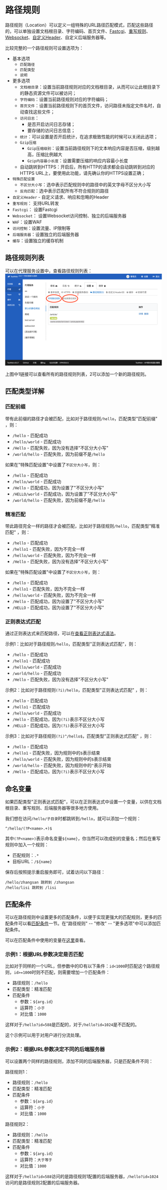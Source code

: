 # 路径规则
路径规则（Location）可以定义一组特殊的URL路径匹配模式，匹配这些路径的，可以单独设置文档根目录、字符编码、首页文件、[Fastcgi](Fastcgi.md)、[重写规则](Rewrite.md)、[Websocket](Websocket.md)、[自定义Header](Header.md)、自定义后端服务器等。

比较完整的一个路径规则可设置选项为：
* 基本选项
   * `匹配路径`
   * `匹配类型`
   * `说明`
* 更多选项
   * `文档根目录`：设置当前路径规则对应的文档根目录，从而可以让此根目录下的静态资源文件可以被访问；
   * `字符编码`：设置当前路径规则对应的字符编码；
   * `首页文件`：设置当前路径规则下的首页文件，访问路径未指定文件名时，自动查找这些文件；
   * `访问日志`：
      * 是否开启访问日志存储；
      * 要存储的访问日志信息；
   * `统计`：可以设置是否开启统计，在追求极致性能的时候可以关闭此选项；
   * `Gzip压缩`
       * `Gzip压缩级别`：设置当前路径规则下的文本响应内容是否压缩，级别越高，压缩比例越大
       * `Gzip内容最小长度`：设置需要压缩的响应内容最小长度
   * 自动跳转到HTTPS：开启后，所有HTTP的请求都会自动跳转到对应的HTTPS URL上，要使用此功能，请先确认你的HTTPS设置正确；
* `特殊匹配设置`
   * `不区分大小写`：选中表示匹配规则中的路径中的英文字母不区分大小写
   * `反向匹配`：选中表示匹配所有不符合规则的路径   
* `自定义Header` - 自定义请求、响应和忽略的Header
* `重写规则`： 支持URL转发
* `Fastcgi`： 设置Fastcgi
* `Websocket`： 设置Websocket访问控制、独立的后端服务器
* `WAF`：设置WAF
* `访问控制`：设置流量、IP限制等
* `后端服务器`：设置独立的后端服务器
* `缓存`：设置独立的缓存机制

## 路径规则列表
可以在代理服务设置中，查看路径规则列表：
![location.png](location.png)

上图中1链接可以查看所有的路径规则列表，2可以添加一个新的路径规则。

## 匹配类型详解
### 匹配前缀
带有此前缀的路径才会被匹配，比如对于路径规则`/hello`，匹配类型"匹配前缀" ，则：
* `/hello` - 匹配成功
* `/hello/world` - 匹配成功
* `/Hello` - 匹配失败，因为没有选择"不区分大小写"
* `/world/hello` - 匹配失败，因为前缀不是`/hello`
   
如果在"特殊匹配设置"中设置了`不区分大小写`，则：
* `/hello` - 匹配成功
* `/hello/world` - 匹配成功
* `/Hello` - 匹配成功，因为设置了"不区分大小写"
* `/HELLO/world` - 匹配成功，因为设置了"不区分大小写"
* `/world/hello` - 匹配失败，因为前缀不是`/hello`

### 精准匹配
带此路径完全一样的路径才会被匹配，比如对于路径规则`/hello`，匹配类型"精准匹配" ，则：
* `/hello` - 匹配成功
* `/hello1` - 匹配失败，因为不完全一样
* `/hello/world` - 匹配失败，因为不完全一样
* `/Hello` - 匹配失败，因为没有选择"不区分大小写"

如果在"特殊匹配设置"中设置了`不区分大小写`，则：
* `/hello` - 匹配成功
* `/hello1` - 匹配失败，因为不完全一样
* `/hello/world` - 匹配失败，因为不完全一样
* `/Hello` - 匹配成功，因为设置了"不区分大小写"
* `/HELLO` - 匹配成功，因为设置了"不区分大小写" 

### 正则表达式匹配
通过正则表达式来匹配路径，可以在[查看正则表达式语法](../regexp/Regexp.md)。

示例1：比如对于路径规则`/hello`，匹配类型"正则表达式匹配"，则：
* `/hello` - 匹配成功
* `/hello1` - 匹配成功
* `/hello/world` - 匹配成功
* `/world/hello` - 匹配成功
* `/Hello` - 匹配失败，因为没有选择"不区分大小写"

示例2：比如对于路径规则`(?i)/hello`，匹配类型"正则表达式匹配" ，则：
* `/hello` - 匹配成功
* `/hello1` - 匹配成功
* `/hello/world` - 匹配成功
* `/Hello` - 匹配成功，因为`(?i)`表示不区分大小写
* `/HELLO` - 匹配成功，因为`(?i)`表示不区分大小写

示例3：比如对于路径规则`(?i)^/hello$`，匹配类型"正则表达式匹配" ，则：
* `/hello` - 匹配成功
* `/hello1` - 匹配失败，因为规则中的`$`表示结束
* `/hello/world` - 匹配失败，因为规则中的`$`表示结束
* `/world/hello` - 匹配失败，因为规则中的`^`表示开始
* `/Hello` - 匹配成功，因为`(?i)`表示不区分大小写

## 命名变量
如果匹配类型"正则表达式匹配"，可以在正则表达式中设置一个变量，以供在文档根目录、重写规则、后端服务器等很多地方使用。

我们想在访问`/hello/子目录`时都跳转到`/hello`，就可以添加一个规则：
~~~
^/hello/(?P<name>.+)$
~~~
其中`(?P<name>)`表示命名变量`${name}`，你当然可以改成别的变量名；然后在重写规则中加入一个规则：
* 匹配规则：`.*`
* 目标URL：`/${name}`

保存后按照提示重启服务即可，试着访问以下路径：
~~~
/hello/zhangsan 跳转到 /zhangsan
/hello/lisi 跳转到 /lisi
~~~

## 匹配条件
可以在路径规则中设置更多的匹配条件，以便于实现更强大的匹配规则，更多的匹配条件可以看[匹配条件](RequestCond.md)一节。在"路径规则" -- "修改" -- "更多选项"中可以添加匹配条件。

可以在匹配条件中使用的变量在[这里](http://teaos.cn/doc/proxy/Variables.md#%E8%AF%B7%E6%B1%82%E7%9B%B8%E5%85%B3%E5%8F%98%E9%87%8F)查看。

### 示例1：根据URL参数决定是否匹配
比如对于同样的一个URL，但参数中的ID有以下条件：`id<1000`时匹配这个路径规则，`id>=1000`时则不匹配，则需要增加一个匹配条件：
* 路径规则：`/hello` 
* 匹配类型：精准匹配
* 匹配条件
  * 参数：`${arg.id}`
  * 运算符：`小于`
  * 对比值：`1000`

这样对于`/hello?id=588`是匹配的，对于`/hello?id=1024`是不匹配的。

这个示例可以用于对用户进行分流处理。

### 示例2：根据URL参数决定不同的后端服务器
可以设置两个同样的路径规则，添加不同的后端服务器，只是匹配条件不同：

路径规则1：
* 路径规则：`/hello` 
* 匹配类型：精准匹配
* 匹配条件
  * 参数：`${arg.id}`
  * 运算符：`小于`
  * 对比值：`1000`
  
路径规则2：  
* 路径规则：`/hello` 
* 匹配类型：精准匹配
* 匹配条件
  * 参数：`${arg.id}`
  * 运算符：`大于等于`
  * 对比值：`1000`
  
这样对于`/hello?id=588`访问的是路径规则1配置的后端服务器，`/hello?id=1024`访问的是路径规则2配置的后端服务器。  
    